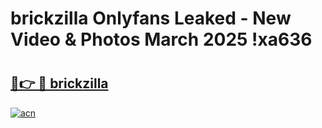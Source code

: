 # brickzilla Onlyfans Leaked - New Video & Photos March 2025 !xa636

# <h2><a href="https://oundlw.iuczelnia.edu.pl?title=brickzilla&ref=xa636">🔗👉 🔴 brickzilla</a></h2>

[![acn](https://github.com/user-attachments/assets/0f9c940e-d8b0-45ae-aac7-cd30a18b3e1c)](https://oundlw.iuczelnia.edu.pl?title=brickzilla&ref=xa636)

